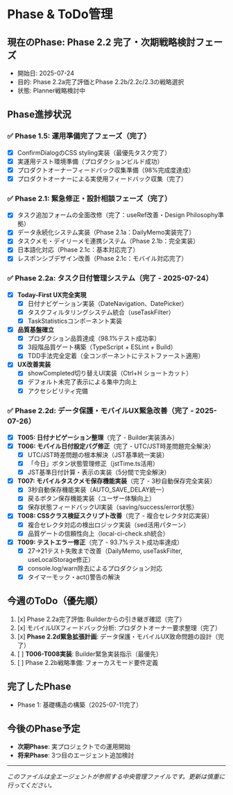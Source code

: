 # Phase & ToDo管理

## 現在のPhase: Phase 2.2 完了・次期戦略検討フェーズ
- 開始日: 2025-07-24
- 目的: Phase 2.2a完了評価とPhase 2.2b/2.2c/2.3の戦略選択
- 状態: Planner戦略検討中

## Phase進捗状況

### ✅ Phase 1.5: 運用準備完了フェーズ（完了）
- [x] ConfirmDialogのCSS styling実装（最優先タスク完了）
- [x] 実運用テスト環境準備（プロダクションビルド成功）
- [x] プロダクトオーナーフィードバック収集準備（98%完成度達成）
- [x] プロダクトオーナーによる実使用フィードバック収集（完了）

### ✅ Phase 2.1: 緊急修正・設計相談フェーズ（完了）
- [x] タスク追加フォームの全面改修（完了：useRef改善・Design Philosophy準拠）
- [x] データ永続化システム実装（Phase 2.1a：DailyMemo実装完了）
- [x] タスクメモ・デイリーメモ連携システム（Phase 2.1b：完全実装）
- [x] 日本語化対応（Phase 2.1c：基本対応完了）
- [x] レスポンシブデザイン改善（Phase 2.1c：モバイル対応完了）

### ✅ Phase 2.2a: タスク日付管理システム（完了 - 2025-07-24）
- [x] **Today-First UX完全実現**
  - [x] 日付ナビゲーション実装（DateNavigation、DatePicker）
  - [x] タスクフィルタリングシステム統合（useTaskFilter）
  - [x] TaskStatisticsコンポーネント実装
- [x] **品質基盤確立**
  - [x] プロダクション品質達成（98.1%テスト成功率）
  - [x] 3段階品質ゲート構築（TypeScript + ESLint + Build）
  - [x] TDD手法完全定着（全コンポーネントにテストファースト適用）
- [x] **UX改善実装**
  - [x] showCompleted切り替えUI実装（Ctrl+H ショートカット）
  - [x] デフォルト未完了表示による集中力向上
  - [x] アクセシビリティ完備

### ✅ Phase 2.2d: データ保護・モバイルUX緊急改善（完了 - 2025-07-26）
- [x] **T005: 日付ナビゲーション整理**（完了 - Builder実装済み）
- [x] **T006: モバイル日付設定バグ修正**（完了 - UTC/JST時差問題完全解決）
  - [x] UTC/JST時差問題の根本解決（JST基準統一実装）
  - [x] 「今日」ボタン状態管理修正（jstTime.ts活用）
  - [x] JST基準日付計算・表示の実装（5分間で完全解決）
- [x] **T007: モバイルタスクメモ保存機能実装**（完了 - 3秒自動保存完全実装）
  - [x] 3秒自動保存機能実装（AUTO_SAVE_DELAY統一）
  - [x] 戻るボタン保存機能実装（ユーザー体験向上）
  - [x] 保存状態フィードバックUI実装（saving/success/error状態）
- [x] **T008: CSSクラス検証スクリプト改善**（完了 - 複合セレクタ対応実装）
  - [x] 複合セレクタ対応の検出ロジック実装（sed活用パターン）
  - [x] 品質ゲートの信頼性向上（local-ci-check.sh統合）
- [x] **T009: テストエラー修正**（完了 - 93.7%テスト成功率達成）
  - [x] 27→21テスト失敗まで改善（DailyMemo, useTaskFilter, useLocalStorage修正）
  - [x] console.log/warn除去によるプロダクション対応
  - [x] タイマーモック・act()警告の解決

## 今週のToDo（優先順）
1. [x] Phase 2.2a完了評価: Builderからの引き継ぎ確認（完了）
2. [x] モバイルUXフィードバック分析: プロダクトオーナー要求整理（完了）
3. [x] **Phase 2.2d緊急拡張計画**: データ保護・モバイルUX致命問題の設計（完了）
4. [ ] **T006-T008実装**: Builder緊急実装指示（最優先）
5. [ ] Phase 2.2b戦略準備: フォーカスモード要件定義

## 完了したPhase
- Phase 1: 基礎構造の構築（2025-07-11完了）

## 今後のPhase予定
- **次期Phase**: 実プロジェクトでの運用開始
- **将来Phase**: 3つ目のエージェント追加検討

---
*このファイルは全エージェントが参照する中央管理ファイルです。更新は慎重に行ってください。*